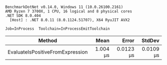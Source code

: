 ```

BenchmarkDotNet v0.14.0, Windows 11 (10.0.26100.2161)
AMD Ryzen 7 3700X, 1 CPU, 16 logical and 8 physical cores
.NET SDK 8.0.404
  [Host] : .NET 8.0.11 (8.0.1124.51707), X64 RyuJIT AVX2

Job=InProcess  Toolchain=InProcessEmitToolchain  

```
| Method                           | Mean     | Error     | StdDev    |
|--------------------------------- |---------:|----------:|----------:|
| EvaluateIsPositiveFromExpression | 1.004 μs | 0.0123 μs | 0.0109 μs |
